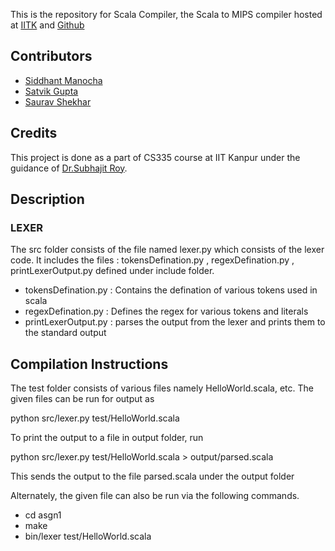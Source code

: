 This is the repository for
Scala Compiler, the Scala to MIPS compiler hosted at [IITK](https://git.cse.iitk.ac.in/smanocha/compilersproject)  and [Github](https://github.com/sid17/CompilersProject)

## Contributors
* [Siddhant Manocha](http://home.iitk.ac.in/~smanocha)
* [Satvik Gupta](http://home.iitk.ac.in/~satvikg)
* [Saurav Shekhar](http://home.iitk.ac.in/~sshekh)

## Credits

This project is done as a part of CS335 course at IIT Kanpur under the guidance of 
[Dr.Subhajit Roy](http://web.cse.iitk.ac.in/users/subhajit/).

## Description

### LEXER

The src folder consists of the file named lexer.py which consists of the lexer code. It includes the files : tokensDefination.py , regexDefination.py , printLexerOutput.py defined under include folder.

* tokensDefination.py : Contains the defination of various tokens used in scala 
* regexDefination.py : Defines the regex for various tokens and literals
* printLexerOutput.py : parses the output from the lexer and prints them to the standard output

## Compilation Instructions

The test folder consists of various files namely HelloWorld.scala, etc. The given files can be run for output as 

python src/lexer.py test/HelloWorld.scala

To print the output to a file in output folder, run

 python src/lexer.py test/HelloWorld.scala > output/parsed.scala

 This sends the output to the file parsed.scala under the output folder

Alternately, the given file can also be run via the following commands.

* cd asgn1
* make
* bin/lexer test/HelloWorld.scala
